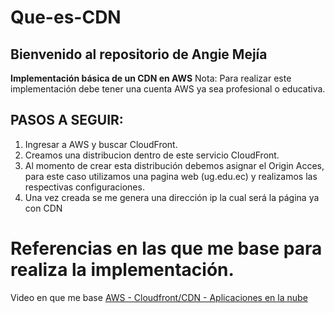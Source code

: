 # Que-es-CDN
## Bienvenido al repositorio de Angie Mejía

**Implementación básica de un CDN en AWS**
Nota: Para realizar este implementación debe tener una cuenta AWS ya sea profesional o educativa.

## PASOS A SEGUIR:
1. Ingresar a AWS y buscar CloudFront.
2. Creamos una distribucion dentro de este servicio CloudFront.
3. Al momento de crear esta distribución debemos asignar el Origin Acces, para este caso utilizamos una pagina web (ug.edu.ec) y realizamos las respectivas configuraciones.
4. Una vez creada se me genera una dirección ip la cual será la página ya con CDN

# Referencias en las que me base para realiza la implementación.

Video en que me base [AWS - Cloudfront/CDN - Aplicaciones en la nube](https://youtu.be/ASqABCaoegs "AWS - Cloudfront/CDN - Aplicaciones en la nube")
